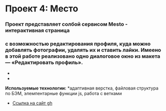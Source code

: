 # Проект 4: Место

###  Проект представляет солбой сервисом Mesto - интерактивная страница 
### с возможностью редактирования профиля, куда можно добавлять фотографии, удалять их и ставить лайки. Имеено в этой работе реализовано одно диалоговое окно из макета — «Редактировать профиль».
* 
* 

**Используемые технологии:**
*адаптивная верстка, файловая структура по БЭМ, элемпентарные функции js, работа с ветками 

* [Ссылка на сайт gh](https://www.figma.com/file/StZjf8HnoeLdiXS7dYrLAh/JavaScript.-Sprint-4)


